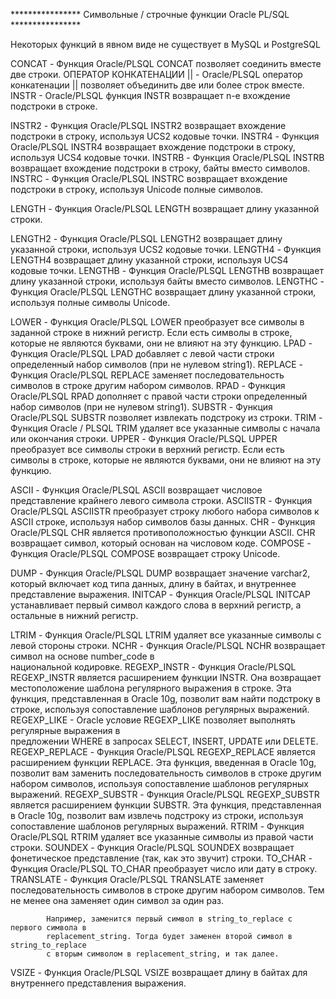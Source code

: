 **************** Символьные / строчные функции Oracle PL/SQL ****************

Некоторых функций в явном виде не существует в MySQL и PostgreSQL

CONCAT - Функция Oracle/PLSQL CONCAT позволяет соединить вместе две строки.
ОПЕРАТОР КОНКАТЕНАЦИИ || - Oracle/PLSQL оператор конкатенации || позволяет 
                           объединить две или более строк вместе.
INSTR - Oracle/PLSQL функция INSTR возвращает n-е вхождение подстроки в строке.

INSTR2 - Функция Oracle/PLSQL INSTR2 возвращает вхождение подстроки в строку, 
         используя UCS2 кодовые точки.
INSTR4 - Функция Oracle/PLSQL INSTR4 возвращает вхождение подстроки в строку, 
         используя UCS4 кодовые точки.
INSTRB - Функция Oracle/PLSQL INSTRB возвращает вхождение подстроки в строку, 
         байты вместо символов.
INSTRC - Функция Oracle/PLSQL INSTRC возвращает вхождение подстроки в строку, 
         используя Unicode полные символов.

LENGTH - Функция Oracle/PLSQL LENGTH возвращает длину указанной строки.

LENGTH2 - Функция Oracle/PLSQL LENGTH2 возвращает длину указанной строки, 
          используя UCS2 кодовые точки.
LENGTH4 - Функция LENGTH4 возвращает длину указанной строки, используя UCS4 
          кодовые точки.
LENGTHB - Функция Oracle/PLSQL LENGTHB возвращает длину указанной строки, 
          используя байты вместо символов.
LENGTHC - Функция Oracle/PLSQL LENGTHC возвращает длину указанной строки, 
          используя полные символы Unicode.

LOWER - Функция Oracle/PLSQL LOWER преобразует все символы в заданной строке в 
        нижний регистр. Если есть символы в строке, которые не являются буквами, 
        они не влияют на эту функцию.
LPAD - Функция Oracle/PLSQL LPAD добавляет с левой части строки определенный 
       набор символов (при не нулевом string1).
REPLACE - Функция Oracle/PLSQL REPLACE заменяет последовательность символов в строке другим 
          набором символов.
RPAD - Функция Oracle/PLSQL RPAD дополняет с правой части строки определенный набор 
       символов (при не нулевом string1).
SUBSTR - Функция Oracle/PLSQL SUBSTR позволяет извлекать подстроку из строки.
TRIM - Функция Oracle / PLSQL TRIM удаляет все указанные символы с начала или 
       окончания строки.
UPPER - Функция Oracle/PLSQL UPPER преобразует все символы строки в верхний регистр. 
        Если есть символы в строке, которые не являются буквами, они не влияют на эту функцию.

ASCII - Функция Oracle/PLSQL ASCII возвращает числовое представление 
        крайнего левого символа строки.
ASCIISTR - Функция Oracle/PLSQL ASCIISTR преобразует строку любого 
           набора символов к ASCII строке, используя набор символов базы данных.
CHR - Функция Oracle/PLSQL CHR является противоположностью функции ASCII. 
      CHR возвращает символ, который основан на числовом коде.
COMPOSE - Функция Oracle/PLSQL COMPOSE возвращает строку Unicode.

DUMP - Функция Oracle/PLSQL DUMP возвращает значение varchar2, который включает 
       код типа данных, длину в байтах, и внутреннее представление выражения.
INITCAP - Функция Oracle/PLSQL INITCAP устанавливает первый символ каждого слова 
          в верхний регистр, а остальные в нижний регистр.

LTRIM - Функция Oracle/PLSQL LTRIM удаляет все указанные символы с левой стороны 
        строки.
NCHR - Функция Oracle/PLSQL NCHR возвращает символ на основе number_code в  
       национальной кодировке.
REGEXP_INSTR - Функция Oracle/PLSQL REGEXP_INSTR является расширением функции INSTR. 
               Она возвращает местоположение шаблона регулярного выражения в строке. 
               Эта функция, представленная в Oracle 10g, позволит вам найти подстроку 
               в строке, используя сопоставление шаблонов регулярных выражений.
REGEXP_LIKE - Oracle условие REGEXP_LIKE позволяет выполнять регулярные выражения в  
              предложении WHERE в запросах SELECT, INSERT, UPDATE или DELETE.
REGEXP_REPLACE - Функция Oracle/PLSQL REGEXP_REPLACE является расширением функции REPLACE. 
                 Эта функция, введенная в Oracle 10g, позволит вам заменить последовательность 
                 символов в строке другим набором символов, используя сопоставление шаблонов 
                 регулярных выражений.
REGEXP_SUBSTR - Функция Oracle/PLSQL REGEXP_SUBSTR является расширением функции SUBSTR. 
                Эта функция, представленная в Oracle 10g, позволит вам извлечь подстроку 
                из строки, используя сопоставление шаблонов регулярных выражений.
RTRIM - Функция Oracle/PLSQL RTRIM удаляет все указанные символы из правой части строки.
SOUNDEX - Функция Oracle/PLSQL SOUNDEX возвращает фонетическое представление 
          (так, как это звучит) строки.
TO_CHAR - Функция Oracle/PLSQL TO_CHAR преобразует число или дату в строку.
TRANSLATE - Функция Oracle/PLSQL TRANSLATE заменяет последовательность символов в строке 
            другим набором символов. Тем не менее она заменяет один символ за один раз.
            
            Например, заменится первый символ в string_to_replace с первого символа в 
            replacement_string. Тогда будет заменен второй символ в string_to_replace 
            с вторым символом в replacement_string, и так далее.
VSIZE - Функция Oracle/PLSQL VSIZE возвращает длину в байтах для внутреннего 
        представления выражения.
